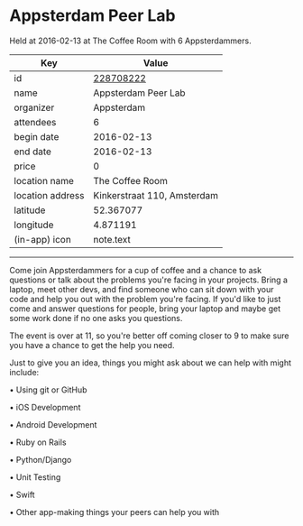 # Appsterdam Peer Lab
Held at 2016-02-13 at The Coffee Room with 6 Appsterdammers.
        
|Key|Value
|---|---|
|id|[228708222](https://www.meetup.com/appsterdam/events/228708222/)|
|name|Appsterdam Peer Lab|
|organizer|Appsterdam|
|attendees|6|
|begin date|2016-02-13|
|end date|2016-02-13|
|price|0|
|location name|The Coffee Room|
|location address|Kinkerstraat 110, Amsterdam|
|latitude|52.367077|
|longitude|4.871191|
|(in-app) icon|note.text|

---

Come join Appsterdammers for a cup of coffee and a chance to ask questions or talk about the problems you're facing in your projects. Bring a laptop, meet other devs, and find someone who can sit down with your code and help you out with the problem you're facing. If you'd like to just come and answer questions for people, bring your laptop and maybe get some work done if no one asks you questions.

The event is over at 11, so you're better off coming closer to 9 to make sure you have a chance to get the help you need.

Just to give you an idea, things you might ask about we can help with might include:

• Using git or GitHub

• iOS Development

• Android Development

• Ruby on Rails

• Python/Django

• Unit Testing

• Swift

• Other app-making things your peers can help you with


